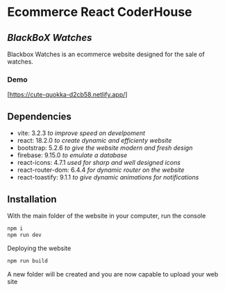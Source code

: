 # Ecommerce React CoderHouse

## _BlackBoX Watches_

Blackbox Watches is an ecommerce website designed for the sale of watches.

### Demo

[https://cute-quokka-d2cb58.netlify.app/]

## Dependencies

- vite: 3.2.3 _to improve speed on develpoment_
- react: 18.2.0 _to create dynamic and efficienty website_
- bootstrap: 5.2.6 _to give the website modern and fresh design_
- firebase: 9.15.0 _to emulate a database_
- react-icons: 4.7.1 _used for sharp and well designed icons_
- react-router-dom: 6.4.4 _for dynamic router on the website_
- react-toastify: 9.1.1 _to give dynamic animations for notifications_

## Installation

With the main folder of the website in your computer, run the console

```sh
npm i
npm run dev
```

Deploying the website

```sh
npm run build
```

A new folder will be created and you are now capable to upload your web site
